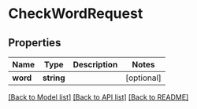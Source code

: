 # CheckWordRequest

## Properties
Name | Type | Description | Notes
------------ | ------------- | ------------- | -------------
**word** | **string** |  | [optional] 

[[Back to Model list]](../README.md#documentation-for-models) [[Back to API list]](../README.md#documentation-for-api-endpoints) [[Back to README]](../README.md)


